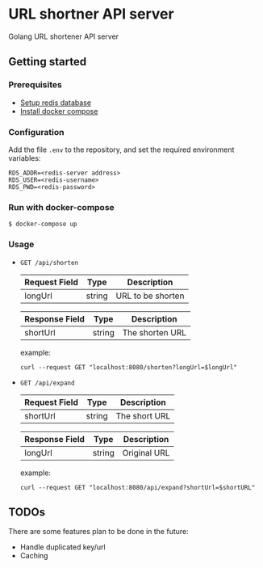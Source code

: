 # URL shortner API server

Golang URL shortener API server

## Getting started

### Prerequisites

- [Setup redis database](https://redis.com/redis-enterprise-cloud/pricing/)
- [Install docker compose](https://docs.docker.com/compose/install/)

### Configuration

Add the file `.env` to the repository, and set the required environment variables:

```
RDS_ADDR=<redis-server address>
RDS_USER=<redis-username>
RDS_PWD=<redis-password>
```

### Run with docker-compose

```shell
$ docker-compose up
```

### Usage

- `GET /api/shorten`

    |Request Field   |Type   |Description   |
    |---|---|---|
    |longUrl   |string   |URL to be shorten   |

    |Response Field   |Type   |Description   |
    |---|---|---|
    |shortUrl   |string   |The shorten URL   |

    example:

    ```
    curl --request GET "localhost:8080/shorten?longUrl=$longUrl"
    ```

- `GET /api/expand`

    |Request Field   |Type   |Description   |
    |---|---|---|
    |shortUrl   |string   |The short URL   |

    |Response Field   |Type   |Description   |
    |---|---|---|
    |longUrl   |string   |Original URL   |

    example:

    ```
    curl --request GET "localhost:8080/api/expand?shortUrl=$shortURL"
    ```
## TODOs

There are some features plan to be done in the future:

- Handle duplicated key/url
- Caching